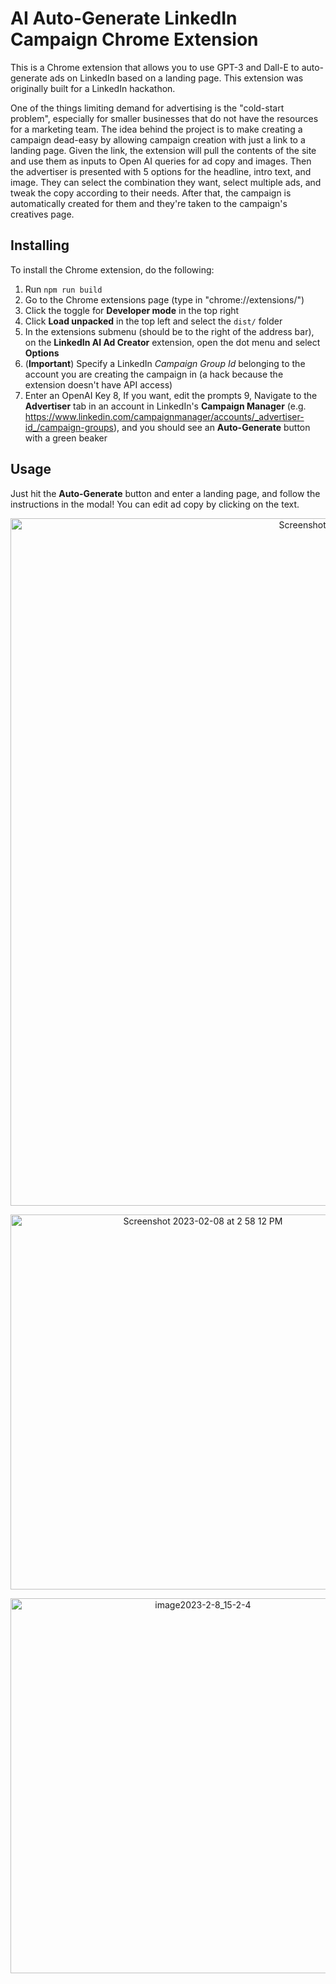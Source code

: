 # AI Auto-Generate LinkedIn Campaign Chrome Extension

This is a Chrome extension that allows you to use GPT-3 and Dall-E to auto-generate ads
on LinkedIn based on a landing page. This extension was originally built for a LinkedIn
hackathon.

One of the things limiting demand for advertising is the "cold-start problem", especially for
smaller businesses that do not have the resources for a marketing team.
The idea behind the project is to make creating a campaign dead-easy by allowing campaign
creation with just a link to a landing page. Given the link, the extension will pull the
contents of the site and use them as inputs to Open AI queries for ad copy and images.
Then the advertiser is presented with 5 options for the headline, intro text, and image.
They can select the combination they want, select multiple ads, and tweak the copy according 
to their needs. After that, the campaign is automatically created for them and they're taken
to the campaign's creatives page.

## Installing 

To install the Chrome extension, do the following:

1. Run `npm run build`
2. Go to the Chrome extensions page (type in "chrome://extensions/")
3. Click the toggle for **Developer mode** in the top right
4. Click **Load unpacked** in the top left and select the `dist/` folder
5. In the extensions submenu (should be to the right of the address bar), on the **LinkedIn AI Ad Creator** extension, open the dot menu and select **Options**
6. (**Important**) Specify a LinkedIn _Campaign Group Id_ belonging to the account you are creating the campaign in (a hack because the extension doesn't have API access)
7. Enter an OpenAI Key
8, If you want, edit the prompts
9, Navigate to the **Advertiser** tab in an account in LinkedIn's **Campaign Manager** (e.g. https://www.linkedin.com/campaignmanager/accounts/_advertiser-id_/campaign-groups), and you should see an **Auto-Generate** button with a green beaker

## Usage

Just hit the **Auto-Generate** button and enter a landing page, and follow the instructions in the modal!
You can edit ad copy by clicking on the text.

<p align="center">
  <img width="1100" alt="Screenshot 2023-02-08 at 2 55 27 PM" src="https://github.com/rtadinada/linkedin-gai-ad/assets/2136938/962e869a-ec90-4871-81f1-1f36feb75922">
</p>

<p align="center">
  <img width="600" alt="Screenshot 2023-02-08 at 2 58 12 PM" src="https://github.com/rtadinada/linkedin-gai-ad/assets/2136938/69b4c5ba-a2c6-4394-b192-d5b27db67795">
</p>

<p align="center">
  <img width="600" alt="image2023-2-8_15-2-4" src="https://github.com/rtadinada/linkedin-gai-ad/assets/2136938/af255f8b-bafe-4b10-a77f-bfb3ac323081">
</p>


